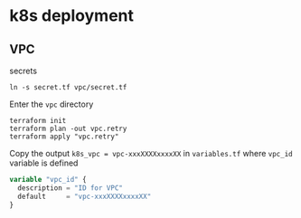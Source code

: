 # k8s deployment

## VPC

secrets
```console
ln -s secret.tf vpc/secret.tf
```

Enter the `vpc` directory 
```console
terraform init
terraform plan -out vpc.retry
terraform apply "vpc.retry"
```

Copy the output `k8s_vpc = vpc-xxxXXXXxxxxXX` in `variables.tf` where `vpc_id` variable is defined
```terraform
variable "vpc_id" {
  description = "ID for VPC"
  default     = "vpc-xxxXXXXxxxxXX"
}
```
